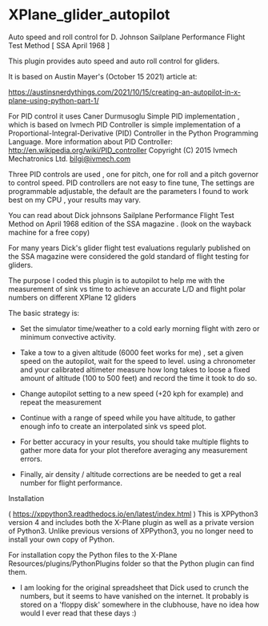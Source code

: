 # XPlane_glider_autopilot
Auto speed and roll control for D. Johnson Sailplane Performance Flight Test Method [ SSA April 1968 ]

This plugin provides auto speed and auto roll control for gliders. 

It is based on Austin Mayer's (October 15 2021) article at:

https://austinsnerdythings.com/2021/10/15/creating-an-autopilot-in-x-plane-using-python-part-1/

For PID control it uses Caner Durmusoglu Simple PID implementation , which is based on 
Ivmech PID Controller is simple implementation of a Proportional-Integral-Derivative (PID) Controller in the Python Programming Language.  More information about PID Controller: http://en.wikipedia.org/wiki/PID_controller
Copyright (C) 2015 Ivmech Mechatronics Ltd. <bilgi@ivmech.com>


Three PID controls are used , one for pitch, one for roll and a pitch governor to control speed. 
PID controllers are not easy to fine tune, The settings are programmable adjustable, the default are the parameters I found to work best on my CPU , your results may vary. 

You can read about Dick johnsons Sailplane Performance Flight Test Method on April 1968 edition of the SSA magazine . (look on the wayback machine for a free copy)

For many years Dick's glider flight test evaluations regularly published on the SSA magazine were considered the gold standard of flight testing for gliders. 

The purpose I coded this plugin is to autopilot to help me with the measurement of sink vs time to achieve an accurate L/D and flight polar numbers on different XPlane 12 gliders

The basic strategy is:
- Set the simulator time/weather to a cold early morning flight with zero or minimum convective activity.
- Take a tow to a given altitude (6000 feet works for me) , set a given speed on the autopilot, wait for the speed to level.
using a chronometer and your calibrated altimeter measure how long takes to loose a fixed amount of altitude (100 to 500 feet) and record the time it took to do so. 
- Change autopilot setting to a new speed (+20 kph for example) and repeat the measurement
- Continue with a range of speed while you have altitude, to gather enough info to create an interpolated sink vs speed plot.

- For better accuracy in your results, you should take multiple flights to gather more data for your plot therefore averaging any measurement errors. 

- Finally, air density / altitude corrections are be needed to get a real number for flight performance. 




Installation

( https://xppython3.readthedocs.io/en/latest/index.html ) This is XPPython3 version 4 and includes both the X-Plane plugin as well as a private version of Python3. Unlike previous versions of XPPython3, you no longer need to install your own copy of Python.

For installation copy the Python files to the X-Plane Resources/plugins/PythonPlugins folder so that the Python plugin can find them.


* I am looking for the original spreadsheet that Dick used to crunch the numbers, but it seems to have vanished on the internet. It probably is stored on a 'floppy disk' somewhere in the clubhouse, have no idea how would I ever read that these days :) 
